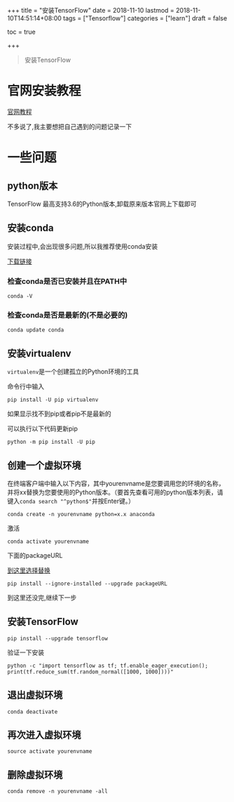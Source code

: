 +++
title = "安装TensorFlow"
date = 2018-11-10
lastmod = 2018-11-10T14:51:14+08:00
tags = ["Tensorflow"]
categories = ["learn"]
draft = false

toc = true

+++

> 安装TensorFlow

<!--more-->
# 官网安装教程

[官网教程](https://www.tensorflow.org/install/pip#package-location)

不多说了,我主要想把自己遇到的问题记录一下

# 一些问题

## python版本

TensorFlow 最高支持3.6的Python版本,卸载原来版本官网上下载即可

## 安装conda

安装过程中,会出现很多问题,所以我推荐使用conda安装

[下载链接](https://www.anaconda.com/download/)


### 检查conda是否已安装并且在PATH中
```
conda -V
```
### 检查conda是否是最新的(不是必要的)
```
conda update conda
```
## 安装virtualenv

`virtualenv`是一个创建孤立的Python环境的工具

命令行中输入

```
pip install -U pip virtualenv
```
如果显示找不到pip或者pip不是最新的

可以执行以下代码更新pip
```
python -m pip install -U pip
```
## 创建一个虚拟环境
在终端客户端中输入以下内容，其中yourenvname是您要调用您的环境的名称，并将xx替换为您要使用的Python版本。（要首先查看可用的python版本列表，请键入`conda search "^python$"`并按Enter键。）
```
conda create -n yourenvname python=x.x anaconda
```
激活
```
conda activate yourenvname
```
下面的packageURL

[到这里选择替换](https://www.tensorflow.org/install/pip#package-location)
```
pip install --ignore-installed --upgrade packageURL
```

到这里还没完,继续下一步
## 安装TensorFlow
```
pip install --upgrade tensorflow
```
验证一下安装
```
python -c "import tensorflow as tf; tf.enable_eager_execution(); print(tf.reduce_sum(tf.random_normal([1000, 1000])))"
```
## 退出虚拟环境
```
conda deactivate
```
## 再次进入虚拟环境
```
source activate yourenvname
```
## 删除虚拟环境
```
conda remove -n yourenvname -all
```
